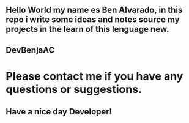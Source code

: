 ## Hello World my name es Ben Alvarado, in this repo i write some ideas and notes source my projects in the learn of this lenguage new.
## DevBenjaAC
# Please contact me if you have any questions or suggestions.
## Have a nice day Developer!